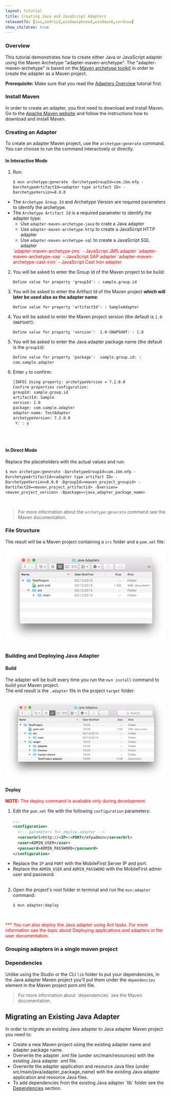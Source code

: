 ```yaml
---
layout: tutorial
title: Creating Java and JavaScript Adapters
relevantTo: [ios,android,windowsphone8,windows8,cordova]
show_children: true
---
```


### Overview
This tutorial demonstrates how to create either Java or JavaScript adapter using the Maven Archetype "adapter-maven-archetype".
The "adapter-maven-archetype" is based on the [Maven archetype toolkit](https://maven.apache.org/guides/introduction/introduction-to-archetypes.html) in order to create the adapter as a Maven project.

**Prerequisite:**  Make sure that you read the [Adapters Overview](../adapters-overview) tutorial first.</span>

### Install Maven
In order to create an adapter, you first need to download and install Maven. Go to the [Apache Maven website](https://maven.apache.org/) and follow the instructions how to download and install Maven.

### Creating an Adapter
To create an adapter Maven project, use the `archetype:generate` command.
You can choose to run the command interactively or directly.

#### In Interactive Mode
1. Run:

    ```shell
    $ mvn archetype:generate -DarchetypeGroupId=com.ibm.mfp -DarchetypeArtifactId=<adapter type artifact ID> -DarchetypeVersion=8.0.0
    ```
  * The `Archetype Group Id` and Archetype Version are required parameters to identify the archetype.
  * The `Archetype Artifact Id` is a required parameter to identify the adapter type:
     * Use `adapter-maven-archetype-java` to crate a Java adapter
     * Use `adapter-maven-archetype-http` to create a JavaScript HTTP adapter
     * Use `adapter-maven-archetype-sql` to create a JavaScript SQL adapter  
      <span style="color:red">
      `adapter-maven-archetype-jms` - JavaScript JMS adapter  
      `adapter-maven-archetype-sap` - JavaScript SAP adapter  
      `adapter-maven-archetype-cast-iron` - JavaScript Cast Iron adapter  
      </span>

2. You will be asked to enter the Group Id of the Maven project to be build:

    ```shell
    Define value for property 'groupId': : sample.group.id
    ```

3. You will be asked to enter the Artifact Id of the Maven project **which will later be used also as the adapter name**:

    ```shell
    Define value for property 'artifactId': : SampleAdapter
    ```

4. You will be asked to enter the Maven project version (the default is `1.0-SNAPSHOT`):

    ```shell
    Define value for property 'version':  1.0-SNAPSHOT: : 1.0
    ```

5. You will be asked to enter the Java adapter package name (the default is the `groupId`):

    ```shell
    Define value for property 'package':  sample.group.id: : com.sample.adapter
    ```

6. Enter `y` to confirm:

    ```shell
    [INFO] Using property: archetypeVersion = 7.2.0.0
    Confirm properties configuration:
    groupId: sample.group.id
    artifactId: Sample
    version: 1.0
    package: com.sample.adapter
    adapter-name: TestAdapter
    archetypeVersion: 7.2.0.0
     Y: : y
    ```
<br/><br/>

#### In Direct Mode
Replace the placeholders with the actual values and run:

```shell
$ mvn archetype:generate -DarchetypeGroupId=com.ibm.mfp -DarchetypeArtifactId=<adapter type artifact ID> -DarchetypeVersion=8.0.0 -DgroupId=<maven_project_groupid> -DartifactId=<maven_project_artifactid> -Dversion=<maven_project_version> -Dpackage=<java_adapter_package_name>
```

<br/>

>For more information about the `archetype:generate` command see the Maven documentation.


### File Structure

The result will be a Maven project containing a `src` folder and a `pom.xml` file:

![mvn-adapter](java-adapter-structrue.png)

### Building and Deploying Java Adapter
#### Build
The adapter will be built every time you run the `mvn install` command to build your Maven project.  
The end result is the `.adapter` file in the project `target` folder:

![java-adapter-result](java-adapter-result.png)

#### Deploy
<span style="color:red">**NOTE:** The deploy command is available only during development.</span>

1. Edit the `pom.xml` file with the following `configuration` parameters:

    ```xml
    ...
    <configuration>
      <!-- parameters for deploy adapter -->
      <serverUrl>http://<IP>:<PORT>/mfpadmin</serverUrl>
      <user>ADMIN_USER</user>
      <password>ADMIN_PASSWORD</password>
    </configuration>
    ```
 * Replace the `IP` and `PORT` with the MobileFirst Server IP and port.
 * Replace the `ADMIN_USER` and `ADMIN_PASSWORD` with the MobileFirst admin user and password.<br/><br/>

2. Open the project's root folder in terminal and run the `mvn:adapter` command:

    ```shell
    $ mvn adapter:deploy
    ```
<br/>

<span style="color:red"> *** You can also deploy the Java adapter using Ant tasks.
For more information see the topic about Deploying applications and adapters in the user documentation.</span>

### Grouping adapters in a single maven project

### Dependencies
Unlike using the Studio or the CLI `lib` folder to put your dependencies, in the Java adapter Maven project you'll put them under the `dependencies` element in the Maven project pom.xml file.

<blockquote>For more information about `dependencies` see the Maven documentation.</blockquote></li>

<h2>Migrating an Existing Java Adapter</h2>
In order to migrate an existing Java adapter to Java adapter Maven project you need to:
<ul>
	<li>Create a new Maven project using the existing adapter name and adapter package name.</li>
	<li>Overwrite the adapter .xml file (under src/main/resources) with the existing Java adapter .xml file.</li>
	<li>Overwrite the adapter application and resource Java files (under src/main/java/adapter_package_name) with the existing Java adapter application and resource Java files.</li>
	<li>To add dependencies from the existing Java adapter `lib` folder see the <a href="#dependencies">Dependencies</a> section.</li>

</ul>
